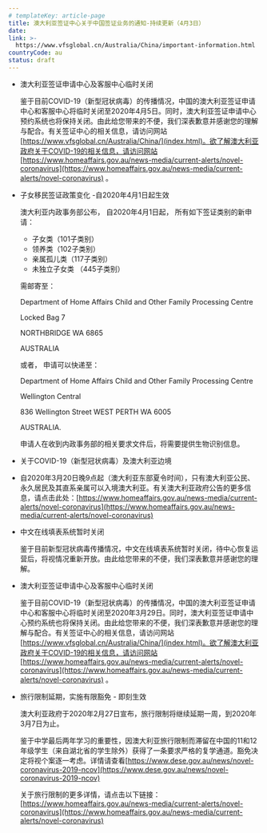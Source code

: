 ```yaml
---
# templateKey: article-page
title: 澳大利亚签证中心关于中国签证业务的通知-持续更新（4月3日）
date: 
link: >-
  https://www.vfsglobal.cn/Australia/China/important-information.html
countryCode: au
status: draft
---
```

<div class="tourist_text">

*   <span class="semibold">澳大利亚签证申请中心及客服中心临时关闭</span>

    鉴于目前COVID-19（新型冠状病毒）的传播情况，中国的澳大利亚签证申请中心和客服中心将临时关闭至2020年4月5日。同时，澳大利亚签证申请中心预约系统也将保持关闭。由此给您带来的不便，我们深表歉意并感谢您的理解与配合。有关签证中心的相关信息，请访问网站[https://www.vfsglobal.cn/Australia/China/](index.html)。欲了解澳大利亚政府关于COVID-19的相关信息，请访问网站[https://www.homeaffairs.gov.au/news-media/current-alerts/novel-coronavirus](https://www.homeaffairs.gov.au/news-media/current-alerts/novel-coronavirus) 。

*   <span class="semibold">子女移民签证政策变化 -自2020年4月1日起生效</span>

    澳大利亚内政事务部公布， 自2020年4月1日起， 所有如下签证类别的新申请：

    *   子女类（101子类别）
    *   领养类（102子类别）
    *   亲属孤儿类（117子类别）
    *   未独立子女类 （445子类别）

    需邮寄至：

    Department of Home Affairs Child and Other Family Processing Centre

    Locked Bag 7

    NORTHBRIDGE WA 6865

    AUSTRALIA

    或者， 申请可以快递至：

    Department of Home Affairs Child and Other Family Processing Centre

    Wellington Central

    836 Wellington Street WEST PERTH WA 6005

    AUSTRALIA.

    申请人在收到内政事务部的相关要求文件后，将需要提供生物识别信息。

*   <span class="semibold">关于COVID-19（新型冠状病毒）及澳大利亚边境</span>

*   自2020年3月20日晚9点起（澳大利亚东部夏令时间），只有澳大利亚公民、永久居民及其直系亲属可以入境澳大利亚。有关澳大利亚政府公告的更多信息，请点击此处：[https://www.homeaffairs.gov.au/news-media/current-alerts/novel-coronavirus](https://www.homeaffairs.gov.au/news-media/current-alerts/novel-coronavirus)

*   <span class="semibold">中文在线填表系统暂时关闭</span>

    鉴于目前新型冠状病毒传播情况，中文在线填表系统暂时关闭，待中心恢复运营后，将视情况重新开放。由此给您带来的不便，我们深表歉意并感谢您的理解。

*   <span class="semibold">澳大利亚签证申请中心及客服中心临时关闭</span>

    鉴于目前COVID-19（新型冠状病毒）的传播情况，中国的澳大利亚签证申请中心和客服中心将临时关闭至2020年3月29日。同时，澳大利亚签证申请中心预约系统也将保持关闭。由此给您带来的不便，我们深表歉意并感谢您的理解与配合。有关签证中心的相关信息，请访问网站[https://www.vfsglobal.cn/Australia/China/](index.html)。欲了解澳大利亚政府关于COVID-19的相关信息，请访问网站[https://www.homeaffairs.gov.au/news-media/current-alerts/novel-coronavirus](https://www.homeaffairs.gov.au/news-media/current-alerts/novel-coronavirus) 。

*   <span class="semibold">旅行限制延期，实施有限豁免 - 即刻生效</span>

    澳大利亚政府于2020年2月27日宣布，旅行限制将继续延期一周，到2020年3月7日为止。

    鉴于中学最后两年学习的重要性，因澳大利亚旅行限制而滞留在中国的11和12年级学生（来自湖北省的学生除外）获得了一条要求严格的复学通道。豁免决定将视个案逐一考虑。详情请查看[https://www.dese.gov.au/news/novel-coronavirus-2019-ncov](https://www.dese.gov.au/news/novel-coronavirus-2019-ncov)

    关于旅行限制的更多详情，请点击以下链接：[https://www.homeaffairs.gov.au/news-media/current-alerts/novel-coronavirus](https://www.homeaffairs.gov.au/news-media/current-alerts/novel-coronavirus)

</div>
